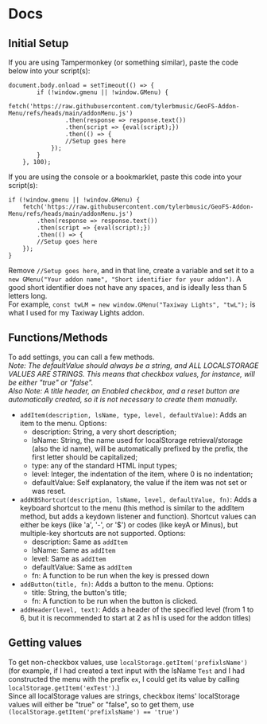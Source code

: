 # Docs
## Initial Setup
If you are using Tampermonkey (or something similar), paste the code below into your script(s):
```
document.body.onload = setTimeout(() => {
        if (!window.gmenu || !window.GMenu) {
            fetch('https://raw.githubusercontent.com/tylerbmusic/GeoFS-Addon-Menu/refs/heads/main/addonMenu.js')
                .then(response => response.text())
                .then(script => {eval(script);})
                .then(() => {
                //Setup goes here
            });
        }
    }, 100);
```
If you are using the console or a bookmarklet, paste this code into your script(s):
```
if (!window.gmenu || !window.GMenu) {
    fetch('https://raw.githubusercontent.com/tylerbmusic/GeoFS-Addon-Menu/refs/heads/main/addonMenu.js')
        .then(response => response.text())
        .then(script => {eval(script);})
        .then(() => {
        //Setup goes here
    });
}
```
Remove `//Setup goes here`, and in that line, create a variable and set it to a `new GMenu("Your addon name", "Short identifier for your addon")`. A good short identifier does not have any spaces, and is ideally less than 5 letters long.  
For example, `const twLM = new window.GMenu("Taxiway Lights", "twL");` is what I used for my Taxiway Lights addon.
## Functions/Methods
To add settings, you can call a few methods.  
*Note: The defaultValue should always be a string, and ALL LOCALSTORAGE VALUES ARE STRINGS. This means that checkbox values, for instance, will be either "true" or "false".*    
*Also Note: A title header, an Enabled checkbox, and a reset button are automatically created, so it is not necessary to create them manually.*
* `addItem(description, lsName, type, level, defaultValue)`: Adds an item to the menu. Options:  
  * description: String, a very short description;  
  * lsName: String, the name used for localStorage retrieval/storage (also the id name), will be automatically prefixed by the prefix, the first letter should be capitalized;  
  * type: any of the standard HTML input types;  
  * level: Integer, the indentation of the item, where 0 is no indentation;  
  * defaultValue: Self explanatory, the value if the item was not set or was reset.  
* `addKBShortcut(description, lsName, level, defaultValue, fn)`: Adds a keyboard shortcut to the menu (this method is similar to the addItem method, but adds a keydown listener and function). Shortcut values can either be keys (like 'a', '-', or '$') or codes (like keyA or Minus), but multiple-key shortcuts are not supported. Options:  
  * description: Same as `addItem`
  * lsName: Same as `addItem`
  * level: Same as `addItem`
  * defaultValue: Same as `addItem`
  * fn: A function to be run when the key is pressed down
* `addButton(title, fn)`: Adds a button to the menu. Options:  
  * title: String, the button's title;
  * fn: A function to be run when the button is clicked.  
* `addHeader(level, text)`: Adds a header of the specified level (from 1 to 6, but it is recommended to start at 2 as h1 is used for the addon titles)  
## Getting values
To get non-checkbox values, use `localStorage.getItem('prefixlsName')` (for example, if I had created a text input with the lsName `Test` and I had constructed the menu with the prefix `ex`, I could get its value by calling `localStorage.getItem('exTest')`.)  
Since all localStorage values are strings, checkbox items' localStorage values will either be "true" or "false", so to get them, use `(localStorage.getItem('prefixlsName') == 'true')`
